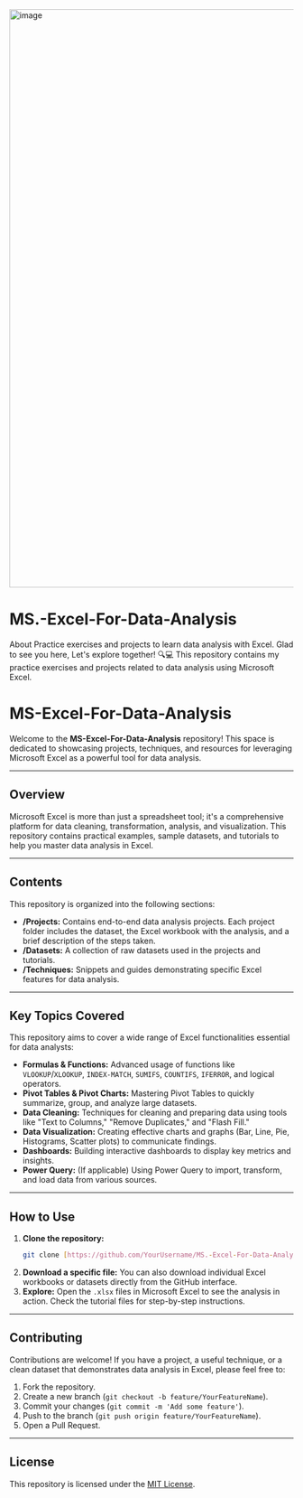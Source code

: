   <img width="1024" height="1024" alt="image" src="https://github.com/user-attachments/assets/0f9624b2-99fb-4fec-955b-ba2398ec39b9" />




# MS.-Excel-For-Data-Analysis
About Practice exercises and projects to learn data analysis with Excel. Glad to see you here, Let's explore together! 🔍💻
This repository contains my practice exercises and projects related to data analysis using Microsoft Excel.

# MS-Excel-For-Data-Analysis

Welcome to the **MS-Excel-For-Data-Analysis** repository! This space is dedicated to showcasing projects, techniques, and resources for leveraging Microsoft Excel as a powerful tool for data analysis.

---

## Overview

Microsoft Excel is more than just a spreadsheet tool; it's a comprehensive platform for data cleaning, transformation, analysis, and visualization. This repository contains practical examples, sample datasets, and tutorials to help you master data analysis in Excel.

---

## Contents

This repository is organized into the following sections:

* **/Projects:** Contains end-to-end data analysis projects. Each project folder includes the dataset, the Excel workbook with the analysis, and a brief description of the steps taken.
* **/Datasets:** A collection of raw datasets used in the projects and tutorials.
* **/Techniques:** Snippets and guides demonstrating specific Excel features for data analysis.

---

## Key Topics Covered

This repository aims to cover a wide range of Excel functionalities essential for data analysts:

* **Formulas & Functions:** Advanced usage of functions like `VLOOKUP`/`XLOOKUP`, `INDEX-MATCH`, `SUMIFS`, `COUNTIFS`, `IFERROR`, and logical operators.
* **Pivot Tables & Pivot Charts:** Mastering Pivot Tables to quickly summarize, group, and analyze large datasets.
* **Data Cleaning:** Techniques for cleaning and preparing data using tools like "Text to Columns," "Remove Duplicates," and "Flash Fill."
* **Data Visualization:** Creating effective charts and graphs (Bar, Line, Pie, Histograms, Scatter plots) to communicate findings.
* **Dashboards:** Building interactive dashboards to display key metrics and insights.
* **Power Query:** (If applicable) Using Power Query to import, transform, and load data from various sources.

---

## How to Use

1.  **Clone the repository:**
    ```sh
    git clone [https://github.com/YourUsername/MS.-Excel-For-Data-Analysis.git](https://github.com/YourUsername/MS.-Excel-For-Data-Analysis.git)
    ```
2.  **Download a specific file:** You can also download individual Excel workbooks or datasets directly from the GitHub interface.
3.  **Explore:** Open the `.xlsx` files in Microsoft Excel to see the analysis in action. Check the tutorial files for step-by-step instructions.

---

## Contributing

Contributions are welcome! If you have a project, a useful technique, or a clean dataset that demonstrates data analysis in Excel, please feel free to:

1.  Fork the repository.
2.  Create a new branch (`git checkout -b feature/YourFeatureName`).
3.  Commit your changes (`git commit -m 'Add some feature'`).
4.  Push to the branch (`git push origin feature/YourFeatureName`).
5.  Open a Pull Request.

---

## License

This repository is licensed under the [MIT License](LICENSE).
